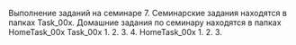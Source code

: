Выполнение заданий на семинаре 7. 
Семинарские задания находятся в папках Task_00x.
Домашние задания по семинару находятся в папках HomeTask_00x
Task_00x
1.
2.
3.
4.
HomeTask_00x
1.
2.
3.